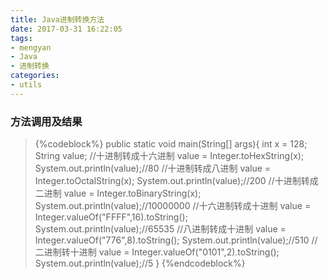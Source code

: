 ```yaml
---
title: Java进制转换方法
date: 2017-03-31 16:22:05
tags:
- mengyan
- Java
- 进制转换
categories:
- utils
---
```

### 方法调用及结果
> {%codeblock%}
public static void main(String[] args){
    int x = 128;
    String value;
    //十进制转成十六进制
    value = Integer.toHexString(x);
    System.out.println(value);//80
    //十进制转成八进制
    value = Integer.toOctalString(x);
    System.out.println(value);//200
    //十进制转成二进制
    value = Integer.toBinaryString(x);
    System.out.println(value);//10000000
    //十六进制转成十进制
    value = Integer.valueOf("FFFF",16).toString();
    System.out.println(value);//65535
    //八进制转成十进制
    value = Integer.valueOf("776",8).toString();
    System.out.println(value);//510
    //二进制转十进制
    value = Integer.valueOf("0101",2).toString();
    System.out.println(value);//5
}
{%endcodeblock%}
